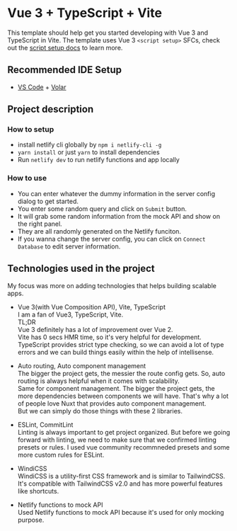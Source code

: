 # Vue 3 + TypeScript + Vite

This template should help get you started developing with Vue 3 and TypeScript in Vite. The template uses Vue 3 `<script setup>` SFCs, check out the [script setup docs](https://v3.vuejs.org/api/sfc-script-setup.html#sfc-script-setup) to learn more.

## Recommended IDE Setup

- [VS Code](https://code.visualstudio.com/) + [Volar](https://marketplace.visualstudio.com/items?itemName=Vue.volar)

## Project description

### How to setup

- install netlify cli globally by `npm i netlify-cli -g`
- `yarn install` or just `yarn` to install dependencies
- Run `netlify dev` to run netlify functions and app locally

### How to use

- You can enter whatever the dummy information in the server config dialog to get started.
- You enter some random query and click on `Submit` button.
- It will grab some random information from the mock API and show on the right panel.
- They are all randomly generated on the Netlify funciton.
- If you wanna change the server config, you can click on `Connect Database` to edit server information.

## Technologies used in the project

My focus was more on adding technologies that helps building scalable apps.

- Vue 3(with Vue Composition API), Vite, TypeScript  
I am a fan of Vue3, TypeScript, Vite.  
TL;DR  
Vue 3 definitely has a lot of improvement over Vue 2.  
Vite has 0 secs HMR time, so it's very helpful for development.  
TypeScript provides strict type checking, so we can avoid a lot of type errors and we can build things easily within the help of intellisense.

- Auto routing, Auto component management  
The bigger the project gets, the messier the route config gets.
So, auto routing is always helpful when it comes with scalability.  
Same for component management.
The bigger the project gets, the more dependencies between components we will have.
That's why a lot of people love Nuxt that provides auto component management.  
But we can simply do those things with these 2 libraries.

- ESLint, CommitLint  
Linting is always important to get project organized.
But before we going forward with linting, we need to make sure that we confirmed linting presets or rules.
I used vue community recommneded presets and some more custom rules for ESLint.

- WindiCSS  
WindiCSS is a utility-first CSS framework and is similar to TailwindCSS.
It's compatible with TailwindCSS v2.0 and has more powerful features like shortcuts.

- Netlify functions to mock API  
Used Netlify functions to mock API because it's used for only mocking purpose.
